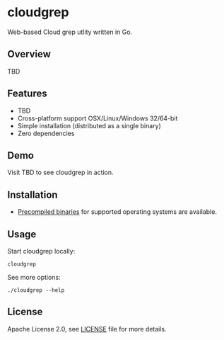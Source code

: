 # cloudgrep

Web-based Cloud grep utlity written in Go.

## Overview

TBD

## Features

- TBD
- Cross-platform support OSX/Linux/Windows 32/64-bit
- Simple installation (distributed as a single binary)
- Zero dependencies

## Demo

Visit TBD to see cloudgrep in action.

## Installation

- [Precompiled binaries](https://github.com/run-x/cloudgrep/releases) for supported 
operating systems are available.

## Usage

Start cloudgrep locally:

```
cloudgrep
```

See more options:
```
./cloudgrep --help
```

## License

Apache License 2.0, see [LICENSE](LICENSE) file for more details.
